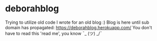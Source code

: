 # deborahblog
Trying to utilize old code I wrote for an old blog :) 
Blog is here until sub domain has propagated: https://deborahblog.herokuapp.com/
You don't have to read this 'read me', you know ¯\_ (ツ) _/¯ 
